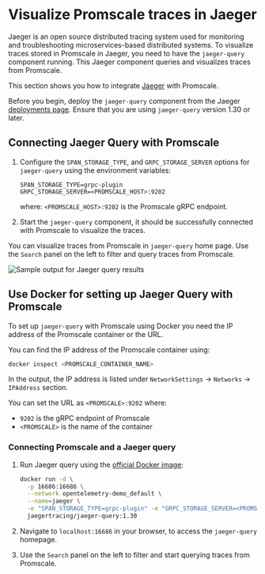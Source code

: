 # Visualize Promscale traces in Jaeger
Jaeger is an open source distributed tracing system used for monitoring and 
troubleshooting microservices-based distributed systems. To visualize traces 
stored in Promscale in Jaeger, you need to have the `jaeger-query` component 
running. This Jaeger component queries and visualizes traces from Promscale. 

This section shows you how to integrate [Jaeger][jaeger-ui] with Promscale.

Before you begin, deploy the `jaeger-query` component from the Jaeger 
[deployments page][jaeger-deployments]. Ensure that you are using `jaeger-query`
version 1.30 or later. 

<procedure>

## Connecting Jaeger Query with Promscale
    
1.  Configure the `SPAN_STORAGE_TYPE`, and `GRPC_STORAGE_SERVER` options for `jaeger-query` using the environment variables: 
    ```
    SPAN_STORAGE_TYPE=grpc-plugin
    GRPC_STORAGE_SERVER=<PROMSCALE_HOST>:9202
    ```
    where: `<PROMSCALE_HOST>:9202` is the Promscale gRPC endpoint.

1.  Start the `jaeger-query` component, it should be successfully connected with
    Promscale to visualize the traces. 

</procedure>

You can visualize traces from Promscale in `jaeger-query` home page. Use the
`Search` panel on the left to filter and query traces from Promscale. 

<img class="main-content__illustration"
src="https://s3.amazonaws.com/assets.timescale.com/images/misc/jaeger-homepage-query-results.png"
alt="Sample output for Jaeger query results"/>

## Use Docker for setting up Jaeger Query with Promscale

To set up `jaeger-query` with Promscale using Docker you need the IP address of the Promscale container or the URL. 

You can find the IP address of the Promscale container using:
```bash
docker inspect <PROMSCALE_CONTAINER_NAME>
```
In the output, the IP address is listed under `NetworkSettings` → `Networks` → `IPAddress` section.

You can set the URL as `<PROMSCALE>:9202` where:
- `9202` is the gRPC endpoint of Promscale
- `<PROMSCALE>` is the name of the container

<procedure>

### Connecting Promscale and a Jaeger query
1.  Run Jaeger query using the [official Docker image][jaeger-docker]:
    ``` bash
    docker run -d \
      -p 16686:16686 \
      --network opentelemetry-demo_default \
      --name=jaeger \
      -e "SPAN_STORAGE_TYPE=grpc-plugin" -e "GRPC_STORAGE_SERVER=<PROMSCALE>:9202" \
      jaegertracing/jaeger-query:1.30
    ```
1.  Navigate to `localhost:16686` in your browser, to access the `jaeger-query` homepage.

1.  Use the `Search` panel on the left to filter and start querying traces from
    Promscale.

</procedure>

[jaeger-ui]: https://github.com/jaegertracing/jaeger-ui#jaeger-ui
[jaeger-docker]: https://www.jaegertracing.io/docs/latest/deployment/
[jaeger-deployments]: https://www.jaegertracing.io/docs/latest/deployment/